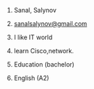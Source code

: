 1. Sanal, Salynov
2. sanalsalynov@gmail.com
3. I like IT world

4. learn Cisco,network.
7. Education (bachelor)
8. English (A2)